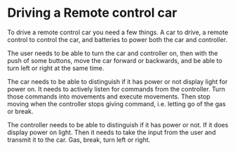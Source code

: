 # Driving a Remote control car

To drive a remote control car you need a few things. A car to drive, a remote control to control the car, and batteries to power both the car and controller.

The user needs to be able to turn the car and controller on, then with the push of some buttons, move the car forward or backwards, and be able to turn left or right at the same time.  

The car needs to be able to distinguish if it has power or not display light for power on. It needs to actively listen for commands from the controller. Turn those commands into movements and execute movements. Then stop moving when the controller stops giving command, i.e. letting go of the gas or break.

The controller needs to be able to distinguish if it has power or not. If it does display power on light. Then it needs to take the input from the user and transmit it to the car. Gas, break, turn left or right.